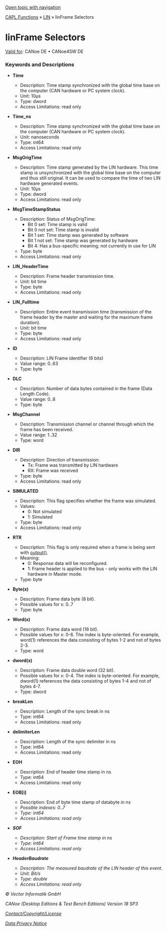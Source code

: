 [Open topic with navigation](../../../../../CANoeDEFamily.htm#Topics/CAPLFunctions/LIN/Selectors/CAPLfunctionLINMessage.md)

[CAPL Functions](../../CAPLfunctions.md) » [LIN](../CAPLfunctionsLINOverview.md) » linFrame Selectors

# linFrame Selectors

[Valid for](../../../Shared/FeatureAvailability.md):  CANoe DE • CANoe4SW DE

### Keywords and Descriptions

- **Time**
  - Description: Time stamp synchronized with the global time base on the computer (CAN hardware or PC system clock). 
  - Unit: 10µs
  - Type: dword
  - Access Limitations: read only

- **Time_ns**
  - Description: Time stamp synchronized with the global time base on the computer (CAN hardware or PC system clock). 
  - Unit: nanoseconds
  - Type: int64
  - Access Limitations: read only

- **MsgOrigTime**
  - Description: Time stamp generated by the LIN hardware. This time stamp is unsynchronized with the global time base on the computer and thus still original. It can be used to compare the time of two LIN hardware generated events.
  - Unit: 10µs
  - Type: dword
  - Access Limitations: read only

- **MsgTimeStampStatus**
  - Description: Status of MsgOrigTime:
    - Bit 0 set: Time stamp is valid
    - Bit 0 not set: Time stamp is invalid
    - Bit 1 set: Time stamp was generated by software
    - Bit 1 not set: Time stamp was generated by hardware
    - Bit 4: Has a bus-specific meaning; not currently in use for LIN
  - Type: byte
  - Access Limitations: read only

- **LIN_HeaderTime**
  - Description: Frame header transmission time.
  - Unit: bit time
  - Type: byte
  - Access Limitations: read only

- **LIN_Fulltime**
  - Description: Entire event transmission time (transmission of the frame header by the master and waiting for the maximum frame duration).
  - Unit: bit time
  - Type: byte
  - Access Limitations: read only

- **ID**
  - Description: LIN Frame identifier (6 bits)
  - Value range: 0..63
  - Type: byte

- **DLC**
  - Description: Number of data bytes contained in the frame (Data Length Code).
  - Value range: 0..8
  - Type: byte

- **MsgChannel**
  - Description: Transmission channel or channel through which the frame has been received.
  - Value range: 1..32
  - Type: word

- **DIR**
  - Description: Direction of transmission:
    - Tx: Frame was transmitted by LIN hardware
    - RX: Frame was received
  - Type: byte
  - Access Limitations: read only

- **SIMULATED**
  - Description: This flag specifies whether the frame was simulated.
  - Values:
    - 0: Not simulated
    - 1: Simulated
  - Type: byte
  - Access Limitations: read only

- **RTR**
  - Description: This flag is only required when a frame is being sent with [output()](../Functions/CAPLfunctionLINOutput.md).
  - Meaning:
    - 0: Response data will be reconfigured.
    - 1: Frame header is applied to the bus - only works with the LIN hardware in Master mode.
  - Type: byte

- **Byte(x)**
  - Description: Frame data byte (8 bit).
  - Possible values for x: 0..7
  - Type: byte

- **Word(x)**
  - Description: Frame data word (16 bit).
  - Possible values for x: 0-6. The index is byte-oriented. For example, word(1) references the data consisting of bytes 1-2 and not of bytes 2-3.
  - Type: word

- **dword(x)**
  - Description: Frame data double word (32 bit).
  - Possible values for x: 0-4. The index is byte-oriented. For example, dword(1) references the data consisting of bytes 1-4 and not of bytes 4-7.
  - Type: dword

- **breakLen**
  - Description: Length of the sync break in ns
  - Type: int64
  - Access Limitations: read only

- **delimiterLen**
  - Description: Length of the sync delimiter in ns
  - Type: int64
  - Access Limitations: read only

- **EOH**
  - Description: End of header time stamp in ns
  - Type: int64
  - Access Limitations: read only

- **EOB[i]**
  - Description: End of byte time stamp of databyte <i> in ns 
  - Possible indexes: 0..7
  - Type: int64
  - Access Limitations: read only

- **SOF**
  - Description: Start of Frame time stamp in ns
  - Type: int64
  - Access Limitations: read only

- **HeaderBaudrate**
  - Description: The measured baudrate of the LIN header of this event.
  - Unit: Bit/s
  - Type: double
  - Access Limitations: read only

© Vector Informatik GmbH

CANoe (Desktop Editions & Test Bench Editions) Version 18 SP3

[Contact/Copyright/License](../../../Shared/ContactCopyrightLicense.md)

[Data Privacy Notice](https://www.vector.com/int/en/company/get-info/privacy-policy/)